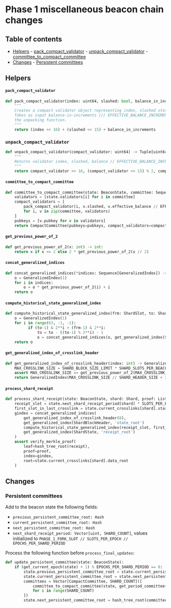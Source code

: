 # Phase 1 miscellaneous beacon chain changes

## Table of contents

<!-- TOC -->

- [Helpers](#helpers)
      - [pack_compact_validator](#pack_compact_validator)
      - [unpack_compact_validator](#unpack_compact_validator)
      - [committee_to_compact_committee](#committee_to_compact_committee)
- [Changes](#changes)
      - [Persistent committees](#persistent-committees)

<!-- /TOC -->

## Helpers

#### `pack_compact_validator`

```python
def pack_compact_validator(index: uint64, slashed: bool, balance_in_increments: uint64) -> uint64:
    """
    Creates a compact validator object representing index, slashed status, and compressed balance.
    Takes as input balance-in-increments (// EFFECTIVE_BALANCE_INCREMENT) to preserve symmetry with
    the unpacking function.
    """
    return (index << 16) + (slashed << 15) + balance_in_increments
```

### `unpack_compact_validator`

```python
def unpack_compact_validator(compact_validator: uint64) -> Tuple[uint64, bool, uint64]:
    """
    Returns validator index, slashed, balance // EFFECTIVE_BALANCE_INCREMENT
    """
    return compact_validator >> 16, (compact_validator >> 15) % 2, compact_validator & (2**15 - 1)
```

#### `committee_to_compact_committee`

```python
def committee_to_compact_committee(state: BeaconState, committee: Sequence[ValidatorIndex]) -> CompactCommittee:
    validators = [state.validators[i] for i in committee]
    compact_validators = [
        pack_compact_validator(i, v.slashed, v.effective_balance // EFFECTIVE_BALANCE_INCREMENT)
        for i, v in zip(committee, validators)
    ]
    pubkeys = [v.pubkey for v in validators]
    return CompactCommittee(pubkeys=pubkeys, compact_validators=compact_validators)
```

#### `get_previous_power_of_2`

```python
def get_previous_power_of_2(x: int) -> int:
    return x if x <= 2 else 2 * get_previous_power_of_2(x // 2)
```


#### `concat_generalized_indices`

```python
def concat_generalized_indices(*indices: Sequence[GeneralizedIndex]) -> GeneralizedIndex:
    o = GeneralizedIndex(1)
    for i in indices:
        o = o * get_previous_power_of_2(i) + i
    return o
```

#### `compute_historical_state_generalized_index`

```python
def compute_historical_state_generalized_index(frm: ShardSlot, to: ShardSlot) -> GeneralizedIndex:
    o = GeneralizedIndex(1)
    for i in range(63, -1, -1):
          if (to-1) & 2**i > (frm-1) & 2**i:
              to = to - ((to-1) % 2**i) - 1
              o = concat_generalized_indices(o, get_generalized_index(ShardState, 'history_acc', i))
    return o
```

#### `get_generalized_index_of_crosslink_header`

```python
def get_generalized_index_of_crosslink_header(index: int) -> GeneralizedIndex:
    MAX_CROSSLINK_SIZE = SHARD_BLOCK_SIZE_LIMIT * SHARD_SLOTS_PER_BEACON_SLOT * SLOTS_PER_EPOCH * MAX_EPOCHS_PER_CROSSLINK
    assert MAX_CROSSLINK_SIZE == get_previous_power_of_2(MAX_CROSSLINK_SIZE)
    return GeneralizedIndex(MAX_CROSSLINK_SIZE // SHARD_HEADER_SIZE + index)
```

#### `process_shard_receipt`

```python
def process_shard_receipt(state: BeaconState, shard: Shard, proof: List[Hash, PLACEHOLDER], receipt: List[ShardReceiptDelta, PLACEHOLDER]):
    receipt_slot = state.next_shard_receipt_period[shard] * SLOTS_PER_EPOCH * EPOCHS_PER_SHARD_PERIOD
    first_slot_in_last_crosslink = state.current_crosslinks[shard].start_epoch * SLOTS_PER_EPOCH
    gindex = concat_generalized_indices(
        get_generalized_index_of_crosslink_header(0),
        get_generalized_index(ShardBlockHeader, 'state_root')
        compute_historical_state_generalized_index(receipt_slot, first_slot_in_last_crosslink)
        get_generalized_index(ShardState, 'receipt_root')
    )
    assert verify_merkle_proof(
        leaf=hash_tree_root(receipt),
        proof=proof,
        index=gindex,
        root=state.current_crosslinks[shard].data_root
    )
```

## Changes

### Persistent committees

Add to the beacon state the following fields:

* `previous_persistent_committee_root: Hash`
* `current_persistent_committee_root: Hash`
* `next_persistent_committee_root: Hash`
* `next_shard_receipt_period: Vector[uint, SHARD_COUNT]`, values initialized to `PHASE_1_FORK_SLOT // SLOTS_PER_EPOCH // EPOCHS_PER_SHARD_PERIOD`

Process the following function before `process_final_updates`:

```python
def update_persistent_committee(state: BeaconState):
    if (get_current_epoch(state) + 1) % EPOCHS_PER_SHARD_PERIOD == 0:
        state.previous_persistent_committee_root = state.current_persistent_committee_root
        state.current_persistent_committee_root = state.next_persistent_committee_root
        committees = Vector[CompactCommittee, SHARD_COUNT]([
            committee_to_compact_committee(state, get_period_committee(state, get_current_epoch(state) + 1, i))
            for i in range(SHARD_COUNT)
        ])
        state.next_persistent_committee_root = hash_tree_root(committees)
```

